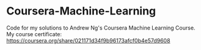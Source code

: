 # Coursera-Machine-Learning
Code for my solutions to Andrew Ng's Coursera Machine Learning Course. My course certificate: https://coursera.org/share/021171d34f9b96173afcf0b4e57d9608
